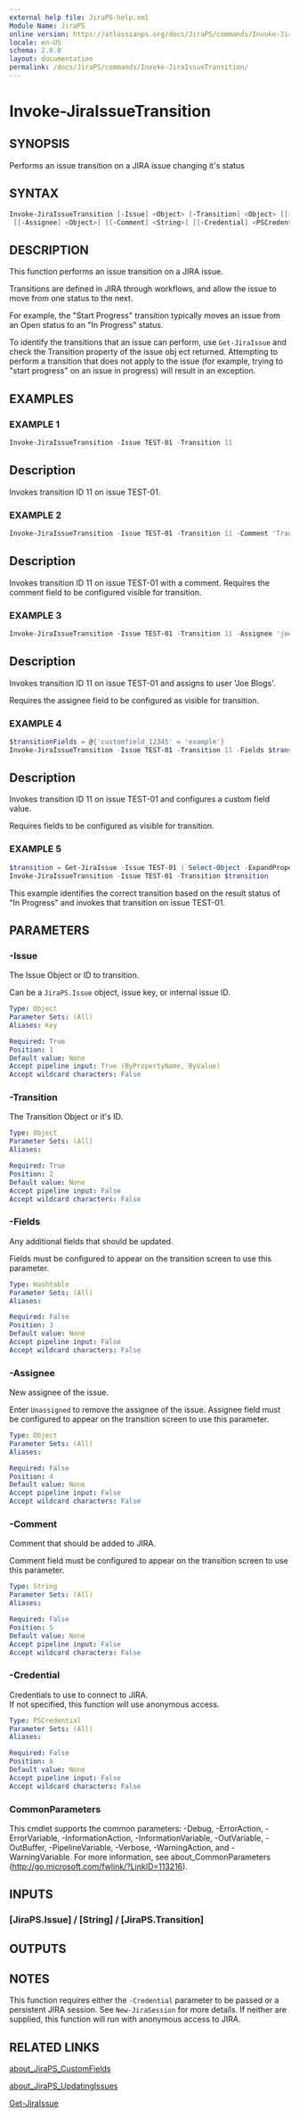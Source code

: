 ```yaml
---
external help file: JiraPS-help.xml
Module Name: JiraPS
online version: https://atlassianps.org/docs/JiraPS/commands/Invoke-JiraIssueTransition/
locale: en-US
schema: 2.0.0
layout: documentation
permalink: /docs/JiraPS/commands/Invoke-JiraIssueTransition/
---
```

# Invoke-JiraIssueTransition

## SYNOPSIS

Performs an issue transition on a JIRA issue changing it's status

## SYNTAX

```powershell
Invoke-JiraIssueTransition [-Issue] <Object> [-Transition] <Object> [[-Fields] <Hashtable>]
 [[-Assignee] <Object>] [[-Comment] <String>] [[-Credential] <PSCredential>] [<CommonParameters>]
```

## DESCRIPTION

This function performs an issue transition on a JIRA issue.

Transitions are defined in JIRA through workflows,
and allow the issue to move from one status to the next.

For example, the "Start Progress" transition typically moves
an issue from an Open status to an "In Progress" status.

To identify the transitions that an issue can perform,
use `Get-JiraIssue` and check the Transition property of the issue obj ect returned.
Attempting to perform a transition that does not apply to the issue
(for example, trying to "start progress" on an issue in progress) will result in an exception.

## EXAMPLES

### EXAMPLE 1

```powershell
Invoke-JiraIssueTransition -Issue TEST-01 -Transition 11
```

Description  
 -----------  
Invokes transition ID 11 on issue TEST-01.

### EXAMPLE 2

```powershell
Invoke-JiraIssueTransition -Issue TEST-01 -Transition 11 -Comment 'Transition comment'
```

Description  
 -----------  
Invokes transition ID 11 on issue TEST-01 with a comment.
Requires the comment field to be configured visible for transition.

### EXAMPLE 3

```powershell
Invoke-JiraIssueTransition -Issue TEST-01 -Transition 11 -Assignee 'joe.bloggs'
```

Description  
 -----------  
Invokes transition ID 11 on issue TEST-01 and assigns to user 'Joe Blogs'.

Requires the assignee field to be configured as visible for transition.

### EXAMPLE 4

```powershell
$transitionFields = @{'customfield_12345' = 'example'}
Invoke-JiraIssueTransition -Issue TEST-01 -Transition 11 -Fields $transitionFields
```

Description  
 -----------  
Invokes transition ID 11 on issue TEST-01 and configures a custom field value.

Requires fields to be configured as visible for transition.

### EXAMPLE 5

```powershell
$transition = Get-JiraIssue -Issue TEST-01 | Select-Object -ExpandProperty Transition | ? {$_.ResultStatus.Name -eq 'In Progress'}
Invoke-JiraIssueTransition -Issue TEST-01 -Transition $transition
```

This example identifies the correct transition based on the result status of
"In Progress" and invokes that transition on issue TEST-01.

## PARAMETERS

### -Issue

The Issue Object or ID to transition.

Can be a `JiraPS.Issue` object, issue key, or internal issue ID.

```yaml
Type: Object
Parameter Sets: (All)
Aliases: Key

Required: True
Position: 1
Default value: None
Accept pipeline input: True (ByPropertyName, ByValue)
Accept wildcard characters: False
```

### -Transition

The Transition Object or it's ID.

```yaml
Type: Object
Parameter Sets: (All)
Aliases:

Required: True
Position: 2
Default value: None
Accept pipeline input: False
Accept wildcard characters: False
```

### -Fields

Any additional fields that should be updated.

Fields must be configured to appear on the transition screen to use this parameter.

```yaml
Type: Hashtable
Parameter Sets: (All)
Aliases:

Required: False
Position: 3
Default value: None
Accept pipeline input: False
Accept wildcard characters: False
```

### -Assignee

New assignee of the issue.

Enter `Unassigned` to remove the assignee of the issue.
Assignee field must be configured to appear on the transition screen to use this parameter.

```yaml
Type: Object
Parameter Sets: (All)
Aliases:

Required: False
Position: 4
Default value: None
Accept pipeline input: False
Accept wildcard characters: False
```

### -Comment

Comment that should be added to JIRA.

Comment field must be configured to appear on the transition screen to use this parameter.

```yaml
Type: String
Parameter Sets: (All)
Aliases:

Required: False
Position: 5
Default value: None
Accept pipeline input: False
Accept wildcard characters: False
```

### -Credential

Credentials to use to connect to JIRA.  
If not specified, this function will use anonymous access.

```yaml
Type: PSCredential
Parameter Sets: (All)
Aliases:

Required: False
Position: 6
Default value: None
Accept pipeline input: False
Accept wildcard characters: False
```

### CommonParameters

This cmdlet supports the common parameters: -Debug, -ErrorAction, -ErrorVariable, -InformationAction, -InformationVariable, -OutVariable, -OutBuffer, -PipelineVariable, -Verbose, -WarningAction, and -WarningVariable.
For more information, see about_CommonParameters (http://go.microsoft.com/fwlink/?LinkID=113216).

## INPUTS

### [JiraPS.Issue] / [String] / [JiraPS.Transition]

## OUTPUTS

## NOTES

This function requires either the `-Credential` parameter to be passed or a persistent JIRA session.
See `New-JiraSession` for more details.
If neither are supplied, this function will run with anonymous access to JIRA.

## RELATED LINKS

[about_JiraPS_CustomFields](../../about/custom-fields.html)

[about_JiraPS_UpdatingIssues](../../about/updating-issues.html)

[Get-JiraIssue](../Get-JiraIssue/)
